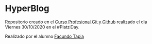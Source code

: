 # HyperBlog

Repositorio creado en el [Curso Profesional Git y Github](https://platzi.com/clases/git-github/ "Curso Profesional Git y Github") realizado el dia Viernes 30/10/2020 en el #PlatziDay.

Realizado por el alumno [Facundo Tapia](https://platzi.com/@FacundoTapia/ "Facundo Tapia")
